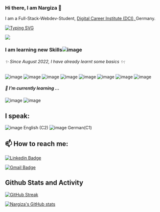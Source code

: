 ### Hi there, I am Nargiza  👋
I am a Full-Stack-Webdev-Student, [ Digital Career Institute (DCI), ](https://digitalcareerinstitute.org/) Germany.

<!-- link for this crazy Typing-Shit: https://readme-typing-svg.demolab.com/demo/-->
<a href="https://git.io/typing-svg"><img src="https://readme-typing-svg.demolab.com?font=Itim&weight=700&size=25&pause=1000&color=7353BD&width=435&lines=I+am+happy+to+see+you+here!" alt="Typing SVG" /></a>


<div>
        <!-- Cat walking GIF from: http://www.anniemation.com/clip_art/graphics.html -->
        <img id="cat" src="https://www.kasandbox.org/programming-images/misc/cat-walk.gif">
    </div>


### I am learning new Skills![image](https://user-images.githubusercontent.com/110910761/229487910-45658ef7-e469-4bc0-b6f0-ef3902b871a7.png)

###### ✨ Since August 2022, I have already learnt some basics ✨: 
![image](https://user-images.githubusercontent.com/110910761/229488657-c07dc074-e282-4975-ba72-22dfd098bf3d.png)
![image](https://user-images.githubusercontent.com/110910761/229488689-4629002a-ae97-4418-825b-e6dcd1a49842.png)
![image](https://user-images.githubusercontent.com/110910761/229488728-302196ca-e82c-4191-9014-9b13320a4483.png)
![image](https://user-images.githubusercontent.com/110910761/229488751-094c27f9-0924-48d8-95ac-d761de4eddbb.png)
![image](https://user-images.githubusercontent.com/110910761/229488776-4c7a3f07-7b75-4309-bfb3-b6ef3b9dfeb5.png)
![image](https://user-images.githubusercontent.com/110910761/229488893-30978de9-f068-42fc-a408-040c555c87e8.png)
![image](https://user-images.githubusercontent.com/110910761/229488929-4b80e2be-7d93-4080-8be7-0e617c34a20c.png)
![image](https://user-images.githubusercontent.com/110910761/229488956-31dcf961-49b1-4949-a048-bd80b8b6851c.png)


##### 🌱 I’m currently learning ...

![image](https://user-images.githubusercontent.com/110910761/229489259-80064e68-0316-4e66-b971-9c1b471b17ca.png)
![image](https://user-images.githubusercontent.com/110910761/229489279-fdb2183b-21e3-45df-b32f-d7fc10bfe8ae.png)


## I speak: 

![image](https://user-images.githubusercontent.com/110910761/229488146-5fe01e6f-8aeb-4b6f-a37d-06bfc6a206e9.png) English (C2)
![image](https://user-images.githubusercontent.com/110910761/229488187-626d2d61-fd31-43b8-ba2b-9ce2a254d139.png) German(C1)

## 📫 How to reach me: 
 [![Linkedin Badge](https://img.shields.io/badge/-NargizaN-blue?style=flat-square&logo=Linkedin&logoColor=white&link=https://www.linkedin.com/in/nargiza-nizamedinkhodjayeva-85267122/)](https://www.linkedin.com/in/nargiza-nizamedinkhodjayeva-85267122/)

 [![Gmail Badge](https://img.shields.io/badge/-nargiza.nf2020@gmail.com-c14438?style=flat-square&logo=Gmail&logoColor=white&link=mailto:nargiza.nf2020@gmail.com)](mailto:nargiza.nf2020@gmail.com) 

## Github Stats and Activity
[![GitHub Streak](https://streak-stats.demolab.com?user=NargizaNar&theme=vue-dark&border_radius=10.6)](https://git.io/streak-stats)

[![Nargiza's GitHub stats](https://github-readme-stats.vercel.app/api?username=NargizaNar&theme=vue-dark&show_icons=true)](https://github.com/NargizaNar/github-readme-stats)
<!--
**NargizaNar/NargizaNar** is a ✨ _special_ ✨ repository because its `README.md` (this file) appears on your GitHub profile.

Here are some ideas to get you started:

- 🔭 I’m currently working on ...
- 🌱 I’m currently learning ...
- 👯 I’m looking to collaborate on ...
- 🤔 I’m looking for help with ...
- 💬 Ask me about ...
- 📫 How to reach me: ...
- 😄 Pronouns: ...
- ⚡ Fun fact: ...
-->
